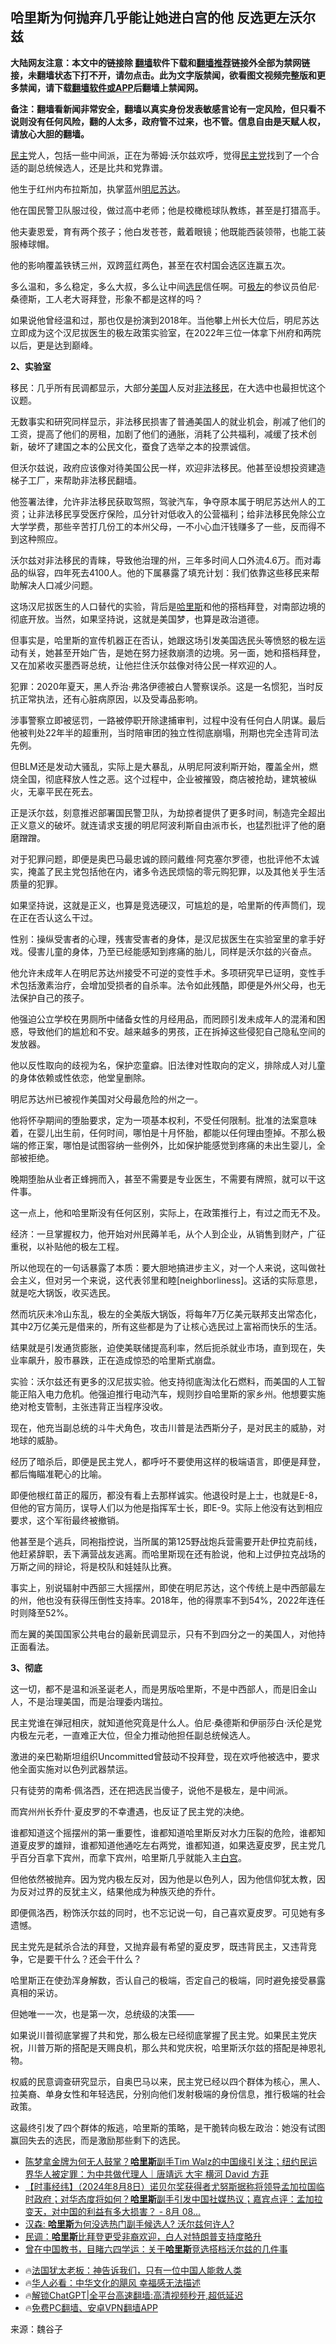  <!-- 面包屑导航 --> <h2>哈里斯为何抛弃几乎能让她进白宫的他 反选更左沃尔兹</h2> <p class="notice"><b>大陆网友注意：本文中的链接除 <a href="https://github.com/bannedbook/fanqiang" >翻墙</a>软件下载和<a href="https://github.com/killgcd/justmysocks/blob/master/README.md">翻墙推荐</a>链接外全部为禁网链接，未翻墙状态下打不开，请勿点击。此为文字版禁闻，欲看图文视频完整版和更多禁闻，请下载<a href="https://github.com/bannedbook/fanqiang">翻墙软件或APP</a>后翻墙上禁闻网。</p><p>备注：翻墙看新闻非常安全，翻墙以真实身份发表敏感言论有一定风险，但只看不说则没有任何风险，翻的人太多，政府管不过来，也不管。信息自由是天赋人权，请放心大胆的翻墙。</b></p>  <div class="entry"> <p><a href="https://www.bannedbook.org/bnews/tag/%e6%b0%91%e4%b8%bb/" class="st_tag internal_tag" rel="tag" title="标签 民主 下的日志">民主</a>党人，包括一些中间派，正在为蒂姆·沃尔兹欢呼，觉得<a href="https://www.bannedbook.org/bnews/tag/%e6%b0%91%e4%b8%bb%e5%85%9a/" class="st_tag internal_tag" rel="tag" title="标签 民主党 下的日志">民主党</a>找到了一个合适的副总统候选人，还是比共和党靠谱。</p> <p>他生于红州内布拉斯加，执掌蓝州<a href="https://www.bannedbook.org/bnews/tag/%E6%98%8E%E5%B0%BC%E8%8B%8F%E8%BE%BE/" class="st_tag internal_tag" rel="tag" title="标签 明尼苏达 下的日志">明尼苏达</a>。</p> <p>他在国民警卫队服过役，做过高中老师；他是校橄榄球队教练，甚至是打猎高手。</p> <p>他夫妻恩爱，育有两个孩子；他白发苍苍，戴着眼镜；他既能西装领带，也能工装服棒球帽。</p> <p>他的影响覆盖铁锈三州，双跨蓝红两色，甚至在农村国会选区连赢五次。</p> <p>多么温和，多么稳定，多么大叔，多么让中间<a href="https://www.bannedbook.org/bnews/tag/%E9%80%89%E6%B0%91/" class="st_tag internal_tag" rel="tag" title="标签 选民 下的日志">选民</a>信任啊。可<a href="https://www.bannedbook.org/bnews/tag/%E6%9E%81%E5%B7%A6/" class="st_tag internal_tag" rel="tag" title="标签 极左 下的日志">极左</a>的参议员伯尼·桑德斯，工人老大哥拜登，形象不都是这样的吗？</p> <p>如果说他曾经温和过，那也仅是扮演到2018年。当他攀上州长大位后，明尼苏达立即成为这个汉尼拔医生的极左政策实验室，在2022年三位一体拿下州府和两院以后，更是达到巅峰。</p> <p><strong>2、实验室</strong></p> <p>移民：几乎所有民调都显示，大部分<a href="https://www.bannedbook.org/bnews/tag/%e7%be%8e%e5%9b%bd/" class="st_tag internal_tag" rel="tag" title="标签 美国 下的日志">美国</a>人反对<a href="https://www.bannedbook.org/bnews/tag/%e9%9d%9e%e6%b3%95%e7%a7%bb%e6%b0%91/" class="st_tag internal_tag" rel="tag" title="标签 非法移民 下的日志">非法移民</a>，在大选中也最担忧这个议题。</p> <p>无数事实和研究同样显示，非法移民损害了普通美国人的就业机会，削减了他们的工资，提高了他们的房租，加剧了他们的通胀，消耗了公共福利，减缓了技术创新，破坏了建国之本的公民文化，蚕食了选举之本的投票诚信。</p> <p>但沃尔兹说，政府应该像对待美国公民一样，欢迎非法移民。他甚至设想投资建造梯子工厂，来帮助非法移民翻墙。</p> <p>他签署法律，允许非法移民获取驾照，驾驶汽车，争夺原本属于明尼苏达州人的工资；让非法移民享受医疗保险，瓜分针对低收入的公营福利；给非法移民免除公立大学学费，那些辛苦打几份工的本州父母，一不小心血汗钱赚多了一些，反而得不到这种照应。</p> <p>沃尔兹对非法移民的青睐，导致他治理的州，三年多时间人口外流4.6万。而对毒品的纵容，四年死去4100人。他的下属暴露了填充计划：我们依靠这些移民来帮助解决人口减少问题。</p> <p>这场汉尼拔医生的人口替代的实验，背后是<a href="https://www.bannedbook.org/bnews/tag/%E5%93%88%E9%87%8C%E6%96%AF/" class="st_tag internal_tag" rel="tag" title="标签 哈里斯 下的日志">哈里斯</a>和他的搭档拜登，对南部边境的彻底开放。当然，如果坚持说，这就是美国梦，也算是政治道德。</p>  <p>但事实是，哈里斯的宣传机器正在否认，她跟这场引发美国选民头等愤怒的极左运动有关，她甚至开始广告，是她在努力拯救崩溃的边境。另一面，她和搭档拜登，又在加紧收买墨西哥总统，让他拦住沃尔兹像对待公民一样欢迎的人。</p> <p>犯罪：2020年夏天，黑人乔治·弗洛伊德被白人警察误杀。这是一名惯犯，当时反抗正常执法，还有心脏病原因，以及受毒品影响。</p> <p>涉事警察立即被惩罚，一路被停职开除逮捕审判，过程中没有任何白人阴谋。最后他被判处22年半的超重刑，当时陪审团的独立性彻底崩塌，刑期也完全违背司法先例。</p> <p>但BLM还是发动大骚乱，实际上是大暴乱，从明尼阿波利斯开始，覆盖全州，燃烧全国，彻底释放人性之恶。这个过程中，企业被摧毁，商店被抢劫，建筑被纵火，无辜平民在死去。</p> <p>正是沃尔兹，刻意推迟部署国民警卫队，为劫掠者提供了更多时间，制造完全超出正义意义的破坏。就连请求支援的明尼阿波利斯自由派市长，也猛烈批评了他的磨磨蹭蹭。</p> <p>对于犯罪问题，即便是奥巴马最忠诚的顾问戴维·阿克塞尔罗德，也批评他不太诚实，掩盖了民主党包括他在内，诸多令选民烦恼的零元购犯罪，以及其他关乎生活质量的犯罪。</p> <p>如果坚持说，这就是正义，也算是竞选硬汉，可尴尬的是，哈里斯的传声筒们，现在正在否认这么干过。</p> <p>性别：操纵受害者的心理，残害受害者的身体，是汉尼拔医生在实验室里的拿手好戏。侵害儿童的身体，乃至已经能感知到疼痛的胎儿，同样是沃尔兹的兴奋点。</p> <p>他允许未成年人在明尼苏达州接受不可逆的变性手术。多项研究早已证明，变性手术包括激素治疗，会增加受损者的自杀率。法令如此残酷，即便是外州父母，也无法保护自己的孩子。</p> <p>他强迫公立学校在男厕所中储备女性的月经用品，而罔顾引发未成年人的混淆和困惑，导致他们的尴尬和不安。越来越多的男孩，正在拆掉这些侵犯自己隐私空间的发放器。</p> <p>他以反性取向的歧视为名，保护恋童癖。旧法律对性取向的定义，排除成人对儿童的身体依赖或性依恋，他堂皇删除。</p> <p>明尼苏达州已被视作美国对父母最危险的州之一。</p> <p>他将怀孕期间的堕胎要求，定为一项基本权利，不受任何限制。批准的法案意味着，在婴儿出生前，任何时间，哪怕是十月怀胎，都能以任何理由堕掉。不那么极端的修正案，哪怕是试图容纳一些例外，比如保护能感觉到疼痛的未出生婴儿，全部被拒绝。</p> <p>晚期堕胎从业者正蜂拥而入，甚至不需要是专业医生，不需要有牌照，就可以干这件事。</p>  <p>这一点上，他和哈里斯没有任何区别，实际上，在政策推行上，有过之而无不及。</p> <p>经济：一旦掌握权力，他开始对州民薅羊毛，从个人到企业，从销售到财产，广征重税，以补贴他的极左工程。</p> <p>所以他现在的一句话暴露了本质：要大胆地搞进步主义，对一个人来说，这叫做社会主义，但对另一个来说，这代表邻里和睦[neighborliness]。这话的实际意思，就是吃大锅饭，收买选民。</p> <p>然而坑灰未冷山东乱，极左的全美版大锅饭，将每年7万亿美元联邦支出常态化，其中2万亿美元是借来的，所有这些都是为了让核心选民过上富裕而快乐的生活。</p> <p>结果就是引发通货膨胀，迫使美联储提高利率，然后扼杀就业市场，直到现在，失业率飙升，股市暴跌，正在造成惊恐的哈里斯式崩盘。</p> <p>实验：沃尔兹还有更多的汉尼拔实验。他支持彻底淘汰化石燃料，而美国的人工智能正陷入电力危机。他强迫推行电动汽车，规则抄自哈里斯的家乡州。他想要实施绝对枪支管制，主张违背正当程序没收。</p> <p>现在，他充当副总统的斗牛犬角色，攻击川普是法西斯分子，是对民主的威胁，对地球的威胁。</p> <p>经历了暗杀后，即便是民主党人，都呼吁不要使用这样的极端语言，即便是拜登，都后悔瞄准靶心的比喻。</p> <p>即便他根红苗正的履历，都没有看上去那样诚实。他退役时是上士，也就是E-8，但他的官方简历，误导人们以为他是指挥军士长，即E-9。实际上他没有达到相应要求，这个军衔最终被撤销。</p> <p>他甚至是个逃兵，同袍指控说，当所属的第125野战炮兵营需要开赴伊拉克前线，他赶紧辞职，丢下满营战友逃离。而哈里斯现在还有脸说，他和上过伊拉克战场的万斯之间的辩论，将是校队和娃娃队比赛。</p> <p>事实上，别说辐射中西部三大摇摆州，即使在明尼苏达，这个传统上是中西部最左的州，他也没有获得压倒性支持率。2018年，他的得票率不到54%，2022年连任时则降至52%。</p> <p>而左翼的美国国家公共电台的最新民调显示，只有不到四分之一的美国人，对他持正面看法。</p> <p><strong>3、彻底</strong></p> <p>这一切，都不是温和派圣诞老人，而是男版哈里斯，不是中西部人，而是旧金山人，不是治理美国，而是治理委内瑞拉。</p>  <p>民主党谁在弹冠相庆，就知道他究竟是什么人。伯尼·桑德斯和伊丽莎白·沃伦是党内极左元老，一直难正大位，但全力推动他担任副总统候选人。</p> <p>激进的亲巴勒斯坦组织Uncommitted曾鼓动不投拜登，现在欢呼他被选中，要求他全面实施对以色列武器禁运。</p> <p>只有徒劳的南希·佩洛西，还在把选民当傻子，说他不是极左，是中间派。</p> <p>而宾州州长乔什·夏皮罗的不幸遭遇，也反证了民主党的决绝。</p> <p>谁都知道这个摇摆州的第一重要性，谁都知道哈里斯反对水力压裂的危险，谁都知道夏皮罗的雄辩，谁都知道他通吃左右两党，谁都知道，如果选夏皮罗，民主党几乎百分百拿下宾州，而拿下宾州，哈里斯几乎就能入主<a href="https://www.bannedbook.org/bnews/tag/%e7%99%bd%e5%ae%ab/" class="st_tag internal_tag" rel="tag" title="标签 白宫 下的日志">白宫</a>。</p> <p>但他依然被抛弃。因为党内极左反对，因为他是以色列人，因为他信仰犹太教，因为反对过界的反犹主义，结果他成为种族灭绝的乔什。</p> <p>即便佩洛西，粉饰沃尔兹的同时，也不忘记说一句，自己喜欢夏皮罗。可见她有多遗憾。</p> <p>民主党先是弑杀合法的拜登，又抛弃最有希望的夏皮罗，既违背民主，又违背竞争，它是要干什么？还会干什么？</p> <p>哈里斯正在使劲浑身解数，否认自己的极端，否定自己的极端，同时避免接受暴露真相的采访。</p> <p>但她唯一一次，也是第一次，总统级的决策——</p> <p>如果说川普彻底掌握了共和党，那么极左已经彻底掌握了民主党。如果民主党庆祝，川普万斯的搭配是天赐良机，那么共和党庆祝，哈里斯沃尔兹的搭配是神恩礼物。</p> <p>权威的民意调查研究显示，自奥巴马以来，民主党已经以四个群体为核心，黑人、拉美裔、单身女性和年轻选民，分别向他们发射极端的身份信息，推行极端的社会政策。</p> <p>这最终引发了四个群体的叛逃，哈里斯的策略，是干脆转向极左政治：她没有试图赢回失去的选民，而是激励那些剩下的选民。</p> <!--<div id="taboola-mid-1"></div>--><ul class='op-related-articles' title='相关阅读'> <li><a href='https://www.bannedbook.org/bnews/comments/20240808/2071993.html' target='_blank'>陈梦拿金牌为何无人鼓掌？<b>哈里斯</b>副手Tim Walz的中国缘引关注；纽约民运界华人被定罪：为中共做代理人｜唐靖远 大宇 横河 David 方菲</a></li> <li><a href='https://www.bannedbook.org/bnews/bannedvideo/20240808/2071942.html' target='_blank'>【时事经纬】（2024年8月8日）诺贝尔奖获得者尤努斯据称将领导孟加拉国临时政府；对华态度将如何？<b>哈里斯</b>副手引发中国社媒热议；嘉宾点评：孟加拉变天，对中国的利益有多大损害？    - 8月 08...</a></li> <li><a href='https://www.bannedbook.org/bnews/sohnews/20240808/2071911.html' target='_blank'>汉森: <b>哈里斯</b>为何没选热门副手候选人? 沃尔兹何许人?</a></li> <li><a href='https://www.bannedbook.org/bnews/worldnews/20240808/2071888.html' target='_blank'>民调：<b>哈里斯</b>比拜登更受非裔欢迎，白人对特朗普支持度略升</a></li> <li><a href='https://www.bannedbook.org/bnews/worldnews/20240808/2071887.html' target='_blank'>曾在中国教书，目睹六四学运：关于<b>哈里斯</b>竞选搭档沃尔兹的几件事</a></li> </ul> <ul class="texttj"> <li>🔥<a href="https://www.bannedbook.org/bnews/ssgc/20230219/1850782.html" target="_blank">法国犹太老板：神告诉我们，只有一位中国人能救人类</a></li> <li>🔥<a href="https://www.bannedbook.org/bnews/comments/20220220/1694796.html" target="_blank">华人必看：中华文化的飓风 幸福感无法描述</a></li> <li>🔥<a href="https://github.com/bannedbook/fanqiang/wiki/V2ray%E6%9C%BA%E5%9C%BA" target="_blank">解锁ChatGPT|全平台高速翻墙:高清视频秒开,超低延迟</a></li> <li>🔥<a href="https://github.com/bannedbook/fanqiang/wiki/%E7%A6%81%E9%97%BB%E7%BD%91%E5%AE%89%E5%8D%93%E7%BF%BB%E5%A2%99%E6%96%B0%E9%97%BBAPP" target="_blank">免费PC翻墙、安卓VPN翻墙APP</a></li> </ul><p class="src-info">来源：魏谷子 </p> <a name='sharetosocial'></a> <div style="margin-bottom:5px;padding-bottom:5px;clear:both"> <div id="archive-pix-1" class="banner-ads"> <!-- AuctionX Display platform tag START --> <div id="27602x728x90x621x_ADSLOT1" clicktrack="%%CLICK_URL_ESC%%"></div>  <!-- AuctionX Display platform tag END --> </div> <div id="archive-pix-2" class="banner-ads"> <!-- AuctionX Display platform tag START --> <div id="27556x300x250x621x_ADSLOT1" clicktrack="%%CLICK_URL_ESC%%" style="margin:0 auto;text-align:center"></div>  <!-- AuctionX Display platform tag END --> </div> </div>  <div id="archive-pix-1" class="banner-ads"> <!-- AuctionX Display platform tag START --> <div id="27603x728x90x621x_ADSLOT1" clicktrack="%%CLICK_URL_ESC%%"></div>  <!-- AuctionX Display platform tag END --> </div> </div><!--END ENTRY--> 